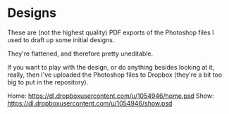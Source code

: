 # Designs

These are (not the highest quality) PDF exports of the Photoshop files I used to
draft up some initial designs.

They're flattened, and therefore pretty uneditable.

If you want to play with the design, or do anything besides looking at it,
really, then I've uploaded the Photoshop files to Dropbox (they're a bit too big
to put in the repository).

Home: https://dl.dropboxusercontent.com/u/1054946/home.psd
Show: https://dl.dropboxusercontent.com/u/1054946/show.psd
